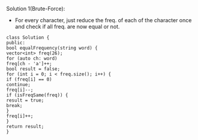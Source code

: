 Solution 1(Brute-Force):
​
- For every character, just reduce the freq. of each of the character once and check if all freq. are now equal or not.
​
```
class Solution {
public:
bool equalFrequency(string word) {
vector<int> freq(26);
for (auto ch: word)
freq[ch - 'a']++;
bool result = false;
for (int i = 0; i < freq.size(); i++) {
if (freq[i] == 0)
continue;
freq[i]--;
if (isFreqSame(freq)) {
result = true;
break;
}
freq[i]++;
}
return result;
}